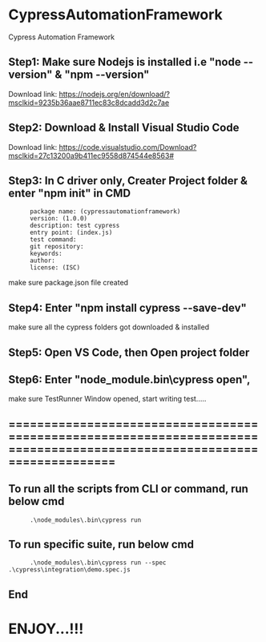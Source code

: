 # CypressAutomationFramework
Cypress Automation Framework

## Step1: Make sure Nodejs is installed i.e "node --version" & "npm --version"
Download link: https://nodejs.org/en/download/?msclkid=9235b36aae8711ec83c8dcadd3d2c7ae

## Step2: Download & Install Visual Studio Code
Download link: https://code.visualstudio.com/Download?msclkid=27c13200a9b411ec9558d874544e8563#

## Step3: In C driver only, Creater Project folder & enter "npm init" in CMD
          package name: (cypressautomationframework)
          version: (1.0.0)
          description: test cypress
          entry point: (index.js)
          test command:
          git repository:
          keywords:
          author:
          license: (ISC)

make sure package.json file created

## Step4: Enter "npm install cypress --save-dev"
make sure all the cypress folders got downloaded & installed

## Step5: Open VS Code, then Open project folder

## Step6: Enter "node_module\.bin\cypress open",
make sure TestRunner Window opened, start writing test..... 

## ======================================================================================================================== 
## To run all the scripts from CLI or command, run below cmd
          .\node_modules\.bin\cypress run
          
## To run specific suite, run below cmd
          .\node_modules\.bin\cypress run --spec .\cypress\integration\demo.spec.js
          
          
          
## End

# ENJOY...!!!

